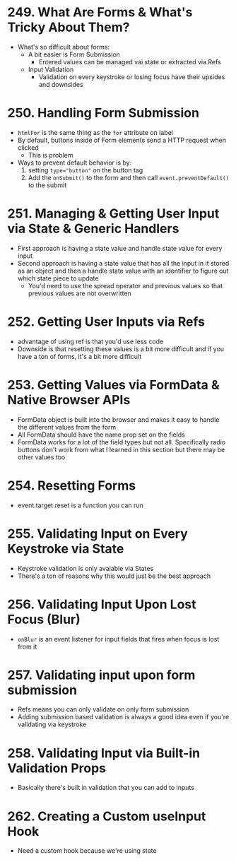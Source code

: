 # 249. What Are Forms & What's Tricky About Them?

-   What's so difficult about forms:
    -   A bit easier is Form Submission
        -   Entered values can be managed vai state or extracted via Refs
    -   Input Validation
        -   Validation on every keystroke or losing focus have their upsides and downsides

# 250. Handling Form Submission

-   `htmlFor` is the same thing as the `for` attribute on label
-   By default, buttons inside of Form elements send a HTTP request when clicked
    -   This is problem
-   Ways to prevent default behavior is by:
    1. setting `type="button"` on the button tag
    2. Add the `onSubmit()` to the form and then call `event.preventDefault()` to the submit

# 251. Managing & Getting User Input via State & Generic Handlers

-   First approach is having a state value and handle state value for every input
-   Second approach is having a state value that has all the input in it stored as an object and then a handle state value with an identifier to figure out which state piece to update
    -   You'd need to use the spread operator and previous values so that previous values are not overwritten

# 252. Getting User Inputs via Refs

-   advantage of using ref is that you'd use less code
-   Downside is that resetting these values is a bit more difficult and if you have a ton of forms, it's a bit more difficult

# 253. Getting Values via FormData & Native Browser APIs

-   FormData object is built into the browser and makes it easy to handle the different values from the form
-   All FormData should have the name prop set on the fields
-   FormData works for a lot of the field types but not all. Specifically radio buttons don't work from what I learned in this section but there may be other values too

# 254. Resetting Forms

-   event.target.reset is a function you can run

# 255. Validating Input on Every Keystroke via State

-   Keystroke validation is only avaiable via States
-   There's a ton of reasons why this would just be the best approach

# 256. Validating Input Upon Lost Focus (Blur)

-   `onBlur` is an event listener for input fields that fires when focus is lost from it

# 257. Validating input upon form submission

-   Refs means you can only validate on only form submission
-   Adding submission based validation is always a good idea even if you're validating via keystroke

# 258. Validating Input via Built-in Validation Props

-   Basically there's built in validation that you can add to inputs

# 262. Creating a Custom useInput Hook

-   Need a custom hook because we're using state
